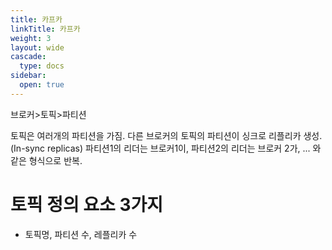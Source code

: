 ```yaml
---
title: 카프카
linkTitle: 카프카
weight: 3
layout: wide
cascade:
  type: docs
sidebar:
  open: true
---
```


브로커>토픽>파티션

토픽은 여러개의 파티션을 가짐.
다른 브로커의 토픽의 파티션이 싱크로 리플리카 생성. (In-sync replicas)
파티션1의 리더는 브로커1이, 파티션2의 리더는 브로커 2가, ... 와 같은 형식으로 반복.

# 토픽 정의 요소 3가지
* 토픽명, 파티션 수, 레플리카 수